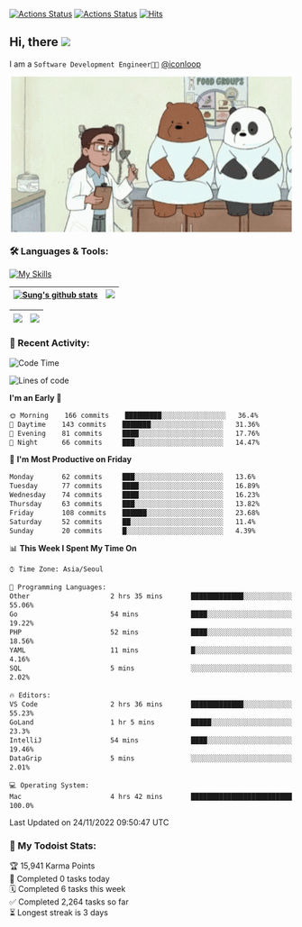 
[![Actions Status](https://github.com/ddok2/ddok2/workflows/Todoist%20Readme/badge.svg)](https://github.com/ddok2/ddok2/actions)
[![Actions Status](https://github.com/ddok2/ddok2/workflows/wakatime-stats/badge.svg)](https://github.com/ddok2/ddok2/actions)
[![Hits](https://hits.seeyoufarm.com/api/count/incr/badge.svg?url=https%3A%2F%2Fgithub.com%2Fddok2&count_bg=%23FF9595&title_bg=%23555555&icon=github.svg&icon_color=%23FFFFFF&title=hits&edge_flat=false)](https://hits.seeyoufarm.com)

<!-- ![visitors](https://visitor-badge.laobi.icu/badge?page_id=ddok2.ddok2) -->
## Hi, there <img src="https://raw.githubusercontent.com/MartinHeinz/MartinHeinz/master/wave.gif" width="3%">

I am a `Software Development Engineer🧑‍💻` [@iconloop](https://github.com/iconloop)


<p align="center">
    <img align="center" alt="GIF" src="img/debugging.gif" />
</p>


### 🛠 Languages & Tools:

[![My Skills](https://skillicons.dev/icons?i=go,js,ts,py,express,react,svelte,jquery,pug,mongodb,mysql,redis,aws,docker,kubernetes)](https://skillicons.dev)


| <a href="https://github-readme-stats.vercel.app/api?username=ddok2&show_icons=true&include_all_commits=true&count_private=true&theme=buefy&hide_border=true"><img align="center" src="https://github-readme-stats.vercel.app/api?username=ddok2&show_icons=true&include_all_commits=true&count_private=true&theme=buefy&hide_border=true" alt="Sung's github stats" /></a> | <a href="https://github.com/ddok2"><img src="http://github-readme-streak-stats.herokuapp.com?user=ddok2&hide_border=true" /></a> |
| ------------- |------------- |


| <a href="https://github.com/ddok2"><img align="center" src="https://github-readme-stats.vercel.app/api/top-langs/?username=ddok2&theme=buefy&hide=html,css&hide_border=true" /></a> | <a href="https://github.com/ddok2"><img align="center" src="https://activity-graph.herokuapp.com/graph?username=ddok2&theme=github&hide_border=true" height="250" /></a> |
| ------------- |--------------------------------------------------------------------------------------------------------------------------------------------------------------------------|


<!-- <details open>
    <summary>📈 My GitHub Stats</summary>
    <p align="center">
        <a href="https://github.com/ddok2">
            <img align="center" src="https://github-readme-stats.vercel.app/api?username=ddok2&show_icons=true&include_all_commits=true&count_private=true&theme=buefy&hide_border=true" alt="Sung's github stats" />
        </a>
    </p>
</details>
<details>
    <summary>💬 Top Languages</summary>
    <p align="center"> 
        <a href="https://github.com/ddok2">
            <img align="center" src="https://github-readme-stats.vercel.app/api/top-langs/?username=ddok2&layout=compact&theme=buefy&hide=html,css&hide_border=true" />
        </a>
    </p>
</details> -->


### 🌈 Recent Activity:
<!--START_SECTION:waka-->
![Code Time](http://img.shields.io/badge/Code%20Time-1%2C872%20hrs%2014%20mins-blue)

![Lines of code](https://img.shields.io/badge/From%20Hello%20World%20I%27ve%20Written-4%20Million%20lines%20of%20code-blue)

**I'm an Early 🐤** 

```text
🌞 Morning    166 commits    █████████░░░░░░░░░░░░░░░░   36.4% 
🌆 Daytime    143 commits    ███████░░░░░░░░░░░░░░░░░░   31.36% 
🌃 Evening    81 commits     ████░░░░░░░░░░░░░░░░░░░░░   17.76% 
🌙 Night      66 commits     ███░░░░░░░░░░░░░░░░░░░░░░   14.47%

```
📅 **I'm Most Productive on Friday** 

```text
Monday       62 commits     ███░░░░░░░░░░░░░░░░░░░░░░   13.6% 
Tuesday      77 commits     ████░░░░░░░░░░░░░░░░░░░░░   16.89% 
Wednesday    74 commits     ████░░░░░░░░░░░░░░░░░░░░░   16.23% 
Thursday     63 commits     ███░░░░░░░░░░░░░░░░░░░░░░   13.82% 
Friday       108 commits    ██████░░░░░░░░░░░░░░░░░░░   23.68% 
Saturday     52 commits     ██░░░░░░░░░░░░░░░░░░░░░░░   11.4% 
Sunday       20 commits     █░░░░░░░░░░░░░░░░░░░░░░░░   4.39%

```


📊 **This Week I Spent My Time On** 

```text
⌚︎ Time Zone: Asia/Seoul

💬 Programming Languages: 
Other                    2 hrs 35 mins       █████████████░░░░░░░░░░░░   55.06% 
Go                       54 mins             ████░░░░░░░░░░░░░░░░░░░░░   19.22% 
PHP                      52 mins             ████░░░░░░░░░░░░░░░░░░░░░   18.56% 
YAML                     11 mins             █░░░░░░░░░░░░░░░░░░░░░░░░   4.16% 
SQL                      5 mins              ░░░░░░░░░░░░░░░░░░░░░░░░░   2.02%

🔥 Editors: 
VS Code                  2 hrs 36 mins       █████████████░░░░░░░░░░░░   55.23% 
GoLand                   1 hr 5 mins         █████░░░░░░░░░░░░░░░░░░░░   23.3% 
IntelliJ                 54 mins             ████░░░░░░░░░░░░░░░░░░░░░   19.46% 
DataGrip                 5 mins              ░░░░░░░░░░░░░░░░░░░░░░░░░   2.01%

💻 Operating System: 
Mac                      4 hrs 42 mins       █████████████████████████   100.0%

```


 Last Updated on 24/11/2022 09:50:47 UTC
<!--END_SECTION:waka-->

### 🚧 My Todoist Stats:
<!-- TODO-IST:START -->
🏆  15,941 Karma Points           
🌸  Completed 0 tasks today           
🗓  Completed 6 tasks this week           
✅  Completed 2,264 tasks so far           
⏳  Longest streak is 3 days
<!-- TODO-IST:END -->

